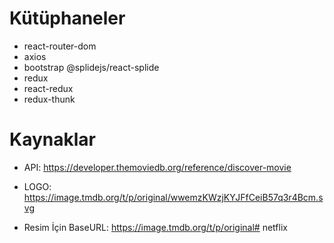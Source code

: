 # Kütüphaneler 

- react-router-dom
- axios
- bootstrap
@splidejs/react-splide
- redux
- react-redux
- redux-thunk

 # Kaynaklar
- API: https://developer.themoviedb.org/reference/discover-movie

- LOGO: https://image.tmdb.org/t/p/original/wwemzKWzjKYJFfCeiB57q3r4Bcm.svg

- Resim İçin BaseURL: https://image.tmdb.org/t/p/original# netflix
